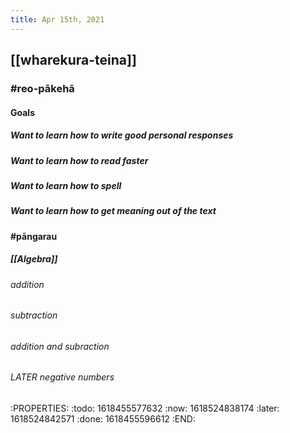 ```yaml
---
title: Apr 15th, 2021
---
```


## [[wharekura-teina]]
### #reo-pākehā
#### Goals
##### Want to learn how to write good personal responses
##### Want to learn how to read faster
##### Want to learn how to spell
##### Want to learn how to get meaning out of the text
#### #pāngarau
##### [[Algebra]]
###### addition
###### subtraction
###### addition and subraction
###### LATER negative numbers
:PROPERTIES:
:todo: 1618455577632
:now: 1618524838174
:later: 1618524842571
:done: 1618455596612
:END:
######

